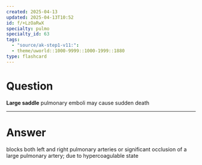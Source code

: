 ```yaml
---
created: 2025-04-13
updated: 2025-04-13T10:52
id: f/+LzOaRwX
specialty: pulmo
specialty_id: 63
tags:
  - "source/ak-step1-v11:": 
  - theme/uworld::1000-9999::1000-1999::1880
type: flashcard
---
```


# Question
**Large saddle** pulmonary emboli may cause sudden death

---

# Answer
blocks both left and right pulmonary arteries or significant occlusion of a large pulmonary artery; due to hypercoagulable state